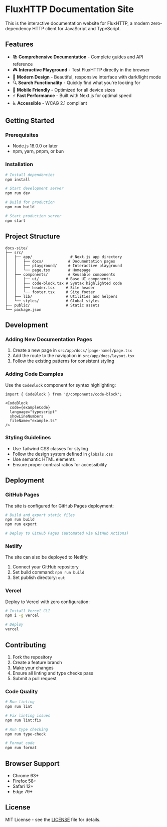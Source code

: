 # FluxHTTP Documentation Site

This is the interactive documentation website for FluxHTTP, a modern zero-dependency HTTP client for JavaScript and TypeScript.

## Features

- 📚 **Comprehensive Documentation** - Complete guides and API reference
- 🎮 **Interactive Playground** - Test FluxHTTP directly in the browser
- 🎨 **Modern Design** - Beautiful, responsive interface with dark/light mode
- 🔍 **Search Functionality** - Quickly find what you're looking for
- 📱 **Mobile Friendly** - Optimized for all device sizes
- ⚡ **Fast Performance** - Built with Next.js for optimal speed
- ♿ **Accessible** - WCAG 2.1 compliant

## Getting Started

### Prerequisites

- Node.js 18.0.0 or later
- npm, yarn, pnpm, or bun

### Installation

```bash
# Install dependencies
npm install

# Start development server
npm run dev

# Build for production
npm run build

# Start production server
npm start
```

## Project Structure

```
docs-site/
├── src/
│   ├── app/                 # Next.js app directory
│   │   ├── docs/           # Documentation pages
│   │   ├── playground/     # Interactive playground
│   │   └── page.tsx        # Homepage
│   ├── components/         # Reusable components
│   │   ├── ui/            # Base UI components
│   │   ├── code-block.tsx # Syntax highlighted code
│   │   ├── header.tsx     # Site header
│   │   └── footer.tsx     # Site footer
│   ├── lib/               # Utilities and helpers
│   └── styles/            # Global styles
├── public/                # Static assets
└── package.json
```

## Development

### Adding New Documentation Pages

1. Create a new page in `src/app/docs/[page-name]/page.tsx`
2. Add the route to the navigation in `src/app/docs/layout.tsx`
3. Follow the existing patterns for consistent styling

### Adding Code Examples

Use the `CodeBlock` component for syntax highlighting:

```tsx
import { CodeBlock } from '@/components/code-block';

<CodeBlock
  code={exampleCode}
  language="typescript"
  showLineNumbers
  fileName="example.ts"
/>
```

### Styling Guidelines

- Use Tailwind CSS classes for styling
- Follow the design system defined in `globals.css`
- Use semantic HTML elements
- Ensure proper contrast ratios for accessibility

## Deployment

### GitHub Pages

The site is configured for GitHub Pages deployment:

```bash
# Build and export static files
npm run build
npm run export

# Deploy to GitHub Pages (automated via GitHub Actions)
```

### Netlify

The site can also be deployed to Netlify:

1. Connect your GitHub repository
2. Set build command: `npm run build`
3. Set publish directory: `out`

### Vercel

Deploy to Vercel with zero configuration:

```bash
# Install Vercel CLI
npm i -g vercel

# Deploy
vercel
```

## Contributing

1. Fork the repository
2. Create a feature branch
3. Make your changes
4. Ensure all linting and type checks pass
5. Submit a pull request

### Code Quality

```bash
# Run linting
npm run lint

# Fix linting issues
npm run lint:fix

# Run type checking
npm run type-check

# Format code
npm run format
```

## Browser Support

- Chrome 63+
- Firefox 58+
- Safari 12+
- Edge 79+

## License

MIT License - see the [LICENSE](../LICENSE) file for details.